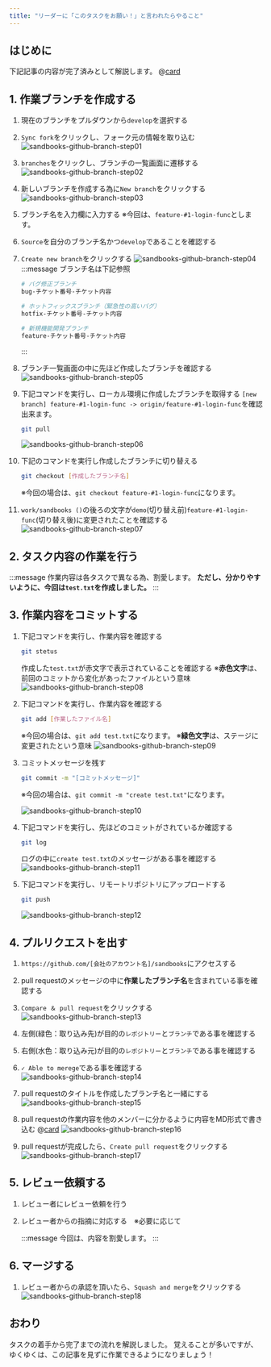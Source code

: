 ```yaml
---
title: "リーダーに「このタスクをお願い！」と言われたらやること"
---
```



## はじめに
下記記事の内容が完了済みとして解説します。
@[card](https://zenn.dev/aew2sbee/books/aws-react-docker/viewer/chapter02)


## 1. 作業ブランチを作成する
1. 現在のブランチをプルダウンから`develop`を選択する
2. `Sync fork`をクリックし、フォーク元の情報を取り込む
![sandbooks-github-branch-step01](/images/sandbooks-github-branch-step01.png)

3. `branches`をクリックし、ブランチの一覧画面に遷移する
![sandbooks-github-branch-step02](/images/sandbooks-github-branch-step02.png)

4. 新しいブランチを作成する為に`New branch`をクリックする
![sandbooks-github-branch-step03](/images/sandbooks-github-branch-step03.png)

5. ブランチ名を入力欄に入力する
    ※今回は、`feature-#1-login-func`とします。
6. `Source`を自分のブランチ名かつ`develop`であることを確認する
7. `Create new branch`をクリックする
    ![sandbooks-github-branch-step04](/images/sandbooks-github-branch-step04.png)
    :::message
    ブランチ名は下記参照
    ````bash
    # バグ修正ブランチ
    bug-チケット番号-チケット内容

    # ホットフィックスブランチ（緊急性の高いバグ）
    hotfix-チケット番号-チケット内容

    # 新規機能開発ブランチ
    feature-チケット番号-チケット内容
    ````
    :::


8. ブランチ一覧画面の中に先ほど作成したブランチを確認する
![sandbooks-github-branch-step05](/images/sandbooks-github-branch-step05.png)

9. 下記コマンドを実行し、ローカル環境に作成したブランチを取得する
    `[new branch] feature-#1-login-func -> origin/feature-#1-login-func`を確認出来ます。
    ````bash
    git pull
    ````
    ![sandbooks-github-branch-step06](/images/sandbooks-github-branch-step06.png)

10. 下記のコマンドを実行し作成したブランチに切り替える
    ````bash
    git checkout [作成したブランチ名]
    ````
    ※今回の場合は、`git checkout feature-#1-login-func`になります。
11. `work/sandbooks ()`の後ろの文字が`demo`(切り替え前)`feature-#1-login-func`(切り替え後)に変更されたことを確認する
    ![sandbooks-github-branch-step07](/images/sandbooks-github-branch-step07.png)


## 2. タスク内容の作業を行う

:::message
作業内容は各タスクで異なる為、割愛します。
**ただし、分かりやすいように、今回は`test.txt`を作成しました。**
:::

## 3. 作業内容をコミットする
1. 下記コマンドを実行し、作業内容を確認する
    ````bash
    git stetus
    ````
    作成した`test.txt`が赤文字で表示されていることを確認する
    ※**赤色文字**は、前回のコミットから変化があったファイルという意味
    ![sandbooks-github-branch-step08](/images/sandbooks-github-branch-step08.png)

2. 下記コマンドを実行し、作業内容を確認する
    ````bash
    git add [作業したファイル名]
    ````
    ※今回の場合は、`git add test.txt`になります。
    ※**緑色文字**は、ステージに変更されたという意味
    ![sandbooks-github-branch-step09](/images/sandbooks-github-branch-step09.png)


3. コミットメッセージを残す
    ````bash
    git commit -m "[コミットメッセージ]"
    ````
    ※今回の場合は、`git commit -m "create test.txt"`になります。

    ![sandbooks-github-branch-step10](/images/sandbooks-github-branch-step10.png)

4. 下記コマンドを実行し、先ほどのコミットがされているか確認する
    ````bash
    git log
    ````
    ログの中に`create test.txt`のメッセージがある事を確認する
    ![sandbooks-github-branch-step11](/images/sandbooks-github-branch-step11.png)

5. 下記コマンドを実行し、リモートリポジトリにアップロードする
    ````bash
    git push
    ````
    ![sandbooks-github-branch-step12](/images/sandbooks-github-branch-step12.png)


## 4. プルリクエストを出す
1. `https://github.com/[会社のアカウント名]/sandbooks`にアクセスする
2. pull requestのメッセージの中に**作業したブランチ名**を含まれている事を確認する
3. `Compare ＆ pull request`をクリックする
    ![sandbooks-github-branch-step13](/images/sandbooks-github-branch-step13.png)

4. 左側(緑色：取り込み先)が目的の`レポジトリー`と`ブランチ`である事を確認する
5. 右側(水色：取り込み元)が目的の`レポジトリー`と`ブランチ`である事を確認する
6. `✓ Able to merege`である事を確認する
    ![sandbooks-github-branch-step14](/images/sandbooks-github-branch-step14.png)

7. pull requestのタイトルを作成したブランチ名と一緒にする
    ![sandbooks-github-branch-step15](/images/sandbooks-github-branch-step15.png)

8. pull requestの作業内容を他のメンバーに分かるように内容をMD形式で書き込む
    @[card](https://zenn.dev/zenn/articles/markdown-guide)
    ![sandbooks-github-branch-step16](/images/sandbooks-github-branch-step16.png)

9. pull requestが完成したら、`Create pull request`をクリックする
    ![sandbooks-github-branch-step17](/images/sandbooks-github-branch-step17.png)

## 5. レビュー依頼する
1. レビュー者にレビュー依頼を行う
2. レビュー者からの指摘に対応する　※必要に応じて

    :::message
    今回は、内容を割愛します。
    :::

## 6. マージする
1. レビュー者からの承認を頂いたら、`Squash and merge`をクリックする
![sandbooks-github-branch-step18](/images/sandbooks-github-branch-step18.png)


## おわり
タスクの着手から完了までの流れを解説しました。
覚えることが多いですが、ゆくゆくは、この記事を見ずに作業できるようになりましょう！